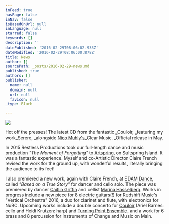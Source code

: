 ```yaml
---
inFeed: true
hasPage: false
inNav: false
isBasedOnUrl: null
inLanguage: null
starred: false
keywords: []
description: ''
datePublished: '2016-02-29T08:06:02.933Z'
dateModified: '2016-02-29T08:06:00.878Z'
title: News
author: []
sourcePath: _posts/2016-02-29-news.md
published: true
authors: []
publisher:
  name: null
  domain: null
  url: null
  favicon: null
_type: Blurb

---
```

![](https://the-grid-user-content.s3-us-west-2.amazonaws.com/770bdac5-51dc-47c0-8702-5fcc0ee40cc0.jpg)

Hot off the presses! The latest CD from the fantastic _Couloir, _featuring my work_Serere, _alongside [Nico Muhly's][0]_Clear Music. _Official release in May. 

In 2015 Restless Productions took our full-length dance and music production _"The Moment of Forgetting"_ to [Artspring][1], on Saltspring Island. It was a fantastic experience. Myself and co-Artistic Director Claire French revised the work for the ground up, with wonderful results, literally bringing the audience to its feet! 

I also premiered a new work, again with Claire French, at [EDAM Dance][2], called _"Based on a True Story"_ for dancer and cello solo. The piece was premiered by dancer [Caitlin Griffin][3] and cellist [Marina Hasselberg][4]. Works in progress include a new piece for 8 electric guitars(!) for Redshift Music's "Vertical Orchestra" 2016, a duo for clarinet and flute, with electronics for NuBC. Upcoming works include a double concerto for [Couloir][5] (Ariel Barnes: cello and Heidi Krutzen: harp) and [Turning Point Ensemble][6], and a work for 6 brass and 8 percussion for Instruments of Change and Music on Main.

[0]: http://nicomuhly.com/
[1]: http://artspring.ca/
[2]: http://www.edamdance.org/
[3]: http://www.caitlingriffin.com/
[4]: http://marinahasselberg.com/
[5]: http://www.couloir.ca/
[6]: http://turningpointensemble.ca/